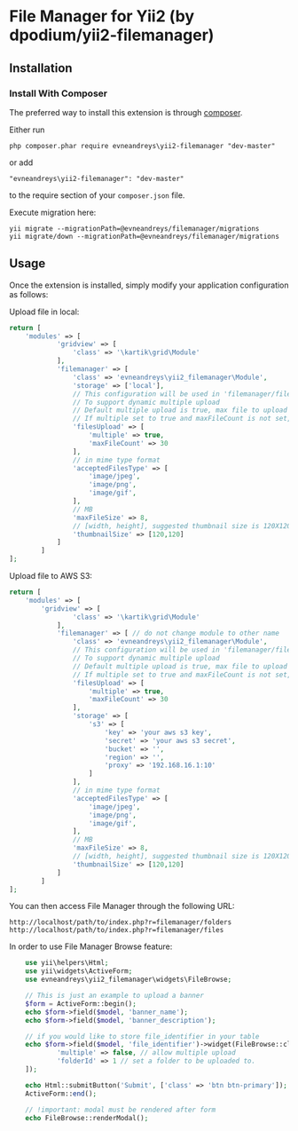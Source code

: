 File Manager for Yii2 (by dpodium/yii2-filemanager)
=====================

Installation
------------

### Install With Composer

The preferred way to install this extension is through [composer](http://getcomposer.org/download/).

Either run

```
php composer.phar require evneandreys\yii2-filemanager "dev-master"
```

or add

```
"evneandreys\yii2-filemanager": "dev-master"
```

to the require section of your `composer.json` file.

Execute migration here:
```
yii migrate --migrationPath=@evneandreys/filemanager/migrations
yii migrate/down --migrationPath=@evneandreys/filemanager/migrations
```

Usage
-----

Once the extension is installed, simply modify your application configuration as follows:

Upload file in local:

```php
return [
	'modules' => [
            'gridview' => [
                'class' => '\kartik\grid\Module'
            ],
            'filemanager' => [
                'class' => 'evneandreys\yii2_filemanager\Module',
                'storage' => ['local'],
                // This configuration will be used in 'filemanager/files/upload'
                // To support dynamic multiple upload
                // Default multiple upload is true, max file to upload is 10
                // If multiple set to true and maxFileCount is not set, unlimited multiple upload
                'filesUpload' => [
                    'multiple' => true,
                    'maxFileCount' => 30
                ],
                // in mime type format
                'acceptedFilesType' => [
                    'image/jpeg',
                    'image/png',
                    'image/gif',
                ],
                // MB
                'maxFileSize' => 8,
                // [width, height], suggested thumbnail size is 120X120
                'thumbnailSize' => [120,120] 
            ]
        ]
];
```

Upload file to AWS S3:

```php
return [
	'modules' => [
	    'gridview' => [
                'class' => '\kartik\grid\Module'
            ],
            'filemanager' => [ // do not change module to other name
                'class' => 'evneandreys\yii2_filemanager\Module',
                // This configuration will be used in 'filemanager/files/upload'
                // To support dynamic multiple upload
                // Default multiple upload is true, max file to upload is 10
                // If multiple set to true and maxFileCount is not set, unlimited multiple upload
                'filesUpload' => [
                    'multiple' => true,
                    'maxFileCount' => 30
                ],
                'storage' => [
                    's3' => [
                        'key' => 'your aws s3 key',
                        'secret' => 'your aws s3 secret',
                        'bucket' => '',
                        'region' => '',
                        'proxy' => '192.168.16.1:10'
                    ]
                ],
                // in mime type format
                'acceptedFilesType' => [
                    'image/jpeg',
                    'image/png',
                    'image/gif',
                ],
                // MB
                'maxFileSize' => 8,
                // [width, height], suggested thumbnail size is 120X120
                'thumbnailSize' => [120,120] 
            ]
        ]
];
```

You can then access File Manager through the following URL:

```
http://localhost/path/to/index.php?r=filemanager/folders
http://localhost/path/to/index.php?r=filemanager/files
```

In order to use File Manager Browse feature:

```php
    use yii\helpers\Html;
    use yii\widgets\ActiveForm;
    use evneandreys\yii2_filemanager\widgets\FileBrowse;

    // This is just an example to upload a banner
    $form = ActiveForm::begin();
    echo $form->field($model, 'banner_name');
    echo $form->field($model, 'banner_description');

    // if you would like to store file_identifier in your table
    echo $form->field($model, 'file_identifier')->widget(FileBrowse::className(), [
            'multiple' => false, // allow multiple upload
            'folderId' => 1 // set a folder to be uploaded to.
    ]);

    echo Html::submitButton('Submit', ['class' => 'btn btn-primary']);
    ActiveForm::end();

    // !important: modal must be rendered after form
    echo FileBrowse::renderModal();
```
